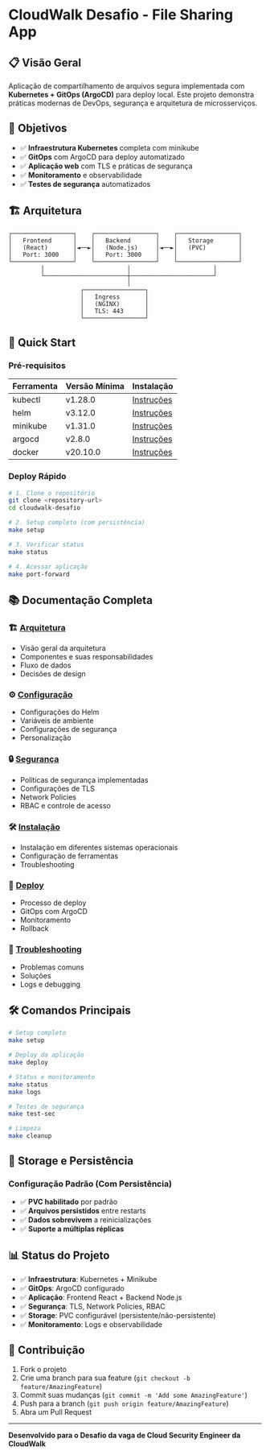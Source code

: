 # CloudWalk Desafio - File Sharing App

## 📋 Visão Geral

Aplicação de compartilhamento de arquivos segura implementada com **Kubernetes + GitOps (ArgoCD)** para deploy local. Este projeto demonstra práticas modernas de DevOps, segurança e arquitetura de microsserviços.

## 🎯 Objetivos

- ✅ **Infraestrutura Kubernetes** completa com minikube
- ✅ **GitOps** com ArgoCD para deploy automatizado
- ✅ **Aplicação web** com TLS e práticas de segurança
- ✅ **Monitoramento** e observabilidade
- ✅ **Testes de segurança** automatizados

## 🏗️ Arquitetura

```
┌─────────────────┐    ┌─────────────────┐    ┌─────────────────┐
│   Frontend      │    │   Backend       │    │   Storage       │
│   (React)       │◄──►│   (Node.js)     │◄──►│   (PVC)         │
│   Port: 3000    │    │   Port: 3000    │    │                 │
└─────────────────┘    └─────────────────┘    └─────────────────┘
         │                       │                       │
         └───────────────────────┼───────────────────────┘
                                 │
                    ┌─────────────────┐
                    │   Ingress       │
                    │   (NGINX)       │
                    │   TLS: 443      │
                    └─────────────────┘
```

## 🚀 Quick Start

### Pré-requisitos

| Ferramenta | Versão Mínima | Instalação |
|------------|---------------|------------|
| kubectl    | v1.28.0       | [Instruções](docs/INSTALACAO.md#kubernetes-cli) |
| helm       | v3.12.0       | [Instruções](docs/INSTALACAO.md#helm) |
| minikube   | v1.31.0       | [Instruções](docs/INSTALACAO.md#minikube) |
| argocd     | v2.8.0        | [Instruções](docs/INSTALACAO.md#argocd) |
| docker     | v20.10.0      | [Instruções](docs/INSTALACAO.md#docker) |

### Deploy Rápido

```bash
# 1. Clone o repositório
git clone <repository-url>
cd cloudwalk-desafio

# 2. Setup completo (com persistência)
make setup

# 3. Verificar status
make status

# 4. Acessar aplicação
make port-forward
```

## 📚 Documentação Completa

### 🏗️ [Arquitetura](docs/ARQUITETURA.md)
- Visão geral da arquitetura
- Componentes e suas responsabilidades
- Fluxo de dados
- Decisões de design

### ⚙️ [Configuração](docs/CONFIGURACAO.md)
- Configurações do Helm
- Variáveis de ambiente
- Configurações de segurança
- Personalização

### 🔒 [Segurança](docs/SEGURANCA.md)
- Políticas de segurança implementadas
- Configurações de TLS
- Network Policies
- RBAC e controle de acesso

### 🛠️ [Instalação](docs/INSTALACAO.md)
- Instalação em diferentes sistemas operacionais
- Configuração de ferramentas
- Troubleshooting

### 🚀 [Deploy](docs/DEPLOY.md)
- Processo de deploy
- GitOps com ArgoCD
- Monitoramento
- Rollback

### 🔧 [Troubleshooting](docs/TROUBLESHOOTING.md)
- Problemas comuns
- Soluções
- Logs e debugging

## 🛠️ Comandos Principais

```bash
# Setup completo
make setup

# Deploy da aplicação
make deploy

# Status e monitoramento
make status
make logs

# Testes de segurança
make test-sec

# Limpeza
make cleanup
```

## 💾 Storage e Persistência

### **Configuração Padrão (Com Persistência)**
- ✅ **PVC habilitado** por padrão
- ✅ **Arquivos persistidos** entre restarts
- ✅ **Dados sobrevivem** a reinicializações
- ✅ **Suporte a múltiplas réplicas**


## 📊 Status do Projeto

- ✅ **Infraestrutura**: Kubernetes + Minikube
- ✅ **GitOps**: ArgoCD configurado
- ✅ **Aplicação**: Frontend React + Backend Node.js
- ✅ **Segurança**: TLS, Network Policies, RBAC
- ✅ **Storage**: PVC configurável (persistente/não-persistente)
- ✅ **Monitoramento**: Logs e observabilidade

## 🤝 Contribuição

1. Fork o projeto
2. Crie uma branch para sua feature (`git checkout -b feature/AmazingFeature`)
3. Commit suas mudanças (`git commit -m 'Add some AmazingFeature'`)
4. Push para a branch (`git push origin feature/AmazingFeature`)
5. Abra um Pull Request

---

**Desenvolvido para o Desafio da vaga de Cloud Security Engineer da CloudWalk**
